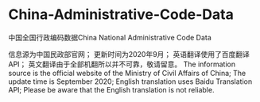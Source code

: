 # China-Administrative-Code-Data
中国全国行政编码数据China National Administrative Code Data

信息源为中国民政部官网；
更新时间为2020年9月；
英语翻译使用了百度翻译API；
英文翻译由于全部机翻所以并不可靠，敬请留意。
The information source is the official website of the Ministry of Civil Affairs of China;
The update time is September 2020;
English translation uses Baidu Translation API;
Please be aware that the English translation is not reliable.
